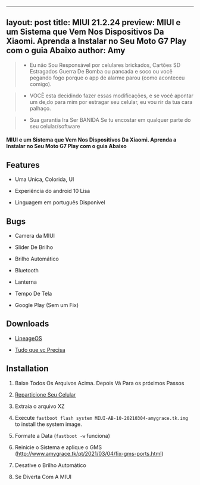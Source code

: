 ﻿
---
layout: post
title: MIUI 21.2.24
preview: MIUI e um Sistema que Vem Nos Dispositivos Da Xiaomi. Aprenda a Instalar no Seu Moto G7 Play com o guia Abaixo
author: Amy
---

> * Eu não Sou Responsável por celulares brickados, Cartões SD Estragados Guerra De Bomba ou pancada e soco ou você pegando fogo porque o app de alarme parou  (como aconteceu comigo).

> * VOCÊ esta decidindo fazer essas modificações, e se você apontar um de,do para mim por estragar seu celular, eu vou rir da tua cara palhaço.

> * Sua garantia Ira Ser BANIDA Se tu encostar em qualquer parte do seu celular/software



#### MIUI e um Sistema que Vem Nos Dispositivos Da Xiaomi. Aprenda a Instalar no Seu Moto G7 Play com o guia Abaixo



## Features

* Uma Unica, Colorida, UI
* Experiência do android 10 Lisa

* Linguagem em português Disponível



## Bugs

* Camera da MIUI

* Slider De Brilho

* Brilho Automático

* Bluetooth

* Lanterna

* Tempo De Tela

* Google Play (Sem um Fix)



## Downloads

* [LineageOS](https://download.lineageos.org/channel)

* [Tudo que vc Precisa](https://github.com/00p513-dev/ErfanGSIs-channel/releases/xiaomi.eu-21.2.24)



## Installation

1. Baixe Todos Os Arquivos Acima. Depois Vá Para os próximos Passos

2. [Reparticione Seu Celular](http://www.amygrace.tk/2021/03/04/repartition-channel.html)

3. Extraia o arquivo XZ

4. Execute `fastboot flash system MIUI-AB-10-20210304-amygrace.tk.img` to install the system image.

5. Formate a Data (`fastboot -w` funciona)

6. Reinicie o Sistema e aplique o GMS (http://www.amygrace.tk/pt/2021/03/04/fix-gms-ports.html)

7. Desative o Brilho Automático
8. Se Diverta Com A MIUI
